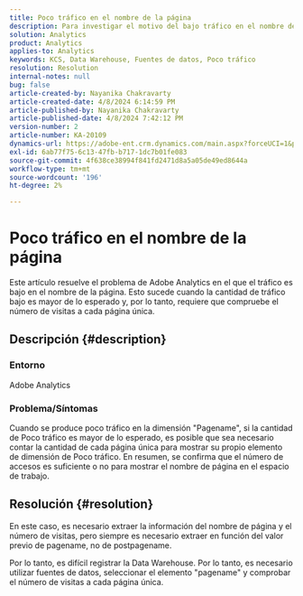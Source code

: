 ```yaml
---
title: Poco tráfico en el nombre de la página
description: Para investigar el motivo del bajo tráfico en el nombre de la página, use el valor previo del nombre de la página en las fuentes de datos.
solution: Analytics
product: Analytics
applies-to: Analytics
keywords: KCS, Data Warehouse, Fuentes de datos, Poco tráfico
resolution: Resolution
internal-notes: null
bug: false
article-created-by: Nayanika Chakravarty
article-created-date: 4/8/2024 6:14:59 PM
article-published-by: Nayanika Chakravarty
article-published-date: 4/8/2024 7:42:12 PM
version-number: 2
article-number: KA-20109
dynamics-url: https://adobe-ent.crm.dynamics.com/main.aspx?forceUCI=1&pagetype=entityrecord&etn=knowledgearticle&id=734b38e4-d3f5-ee11-a1fe-6045bd006295
exl-id: 6ab77f75-6c13-47fb-b717-1dc7b01fe083
source-git-commit: 4f638ce38994f841fd2471d8a5a05de49ed8644a
workflow-type: tm+mt
source-wordcount: '196'
ht-degree: 2%

---
```


# Poco tráfico en el nombre de la página


Este artículo resuelve el problema de Adobe Analytics en el que el tráfico es bajo en el nombre de la página. Esto sucede cuando la cantidad de tráfico bajo es mayor de lo esperado y, por lo tanto, requiere que compruebe el número de visitas a cada página única.

## Descripción {#description}


### Entorno

Adobe Analytics

### Problema/Síntomas

Cuando se produce poco tráfico en la dimensión &quot;Pagename&quot;, si la cantidad de Poco tráfico es mayor de lo esperado, es posible que sea necesario contar la cantidad de cada página única para mostrar su propio elemento de dimensión de Poco tráfico. En resumen, se confirma que el número de accesos es suficiente o no para mostrar el nombre de página en el espacio de trabajo.


## Resolución {#resolution}


En este caso, es necesario extraer la información del nombre de página y el número de visitas, pero siempre es necesario extraer en función del valor previo de pagename, no de postpagename.

Por lo tanto, es difícil registrar la Data Warehouse. Por lo tanto, es necesario utilizar fuentes de datos, seleccionar el elemento &quot;pagename&quot; y comprobar el número de visitas a cada página única.

